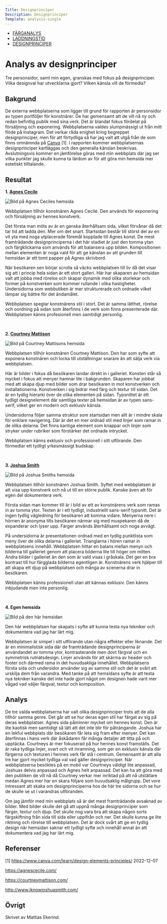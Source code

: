 ```yaml
---
Title: Designprinciper
Description: Designprinciper
Template: analysis-single
---
```


<div class="nav">
    <ul class="submenu">
        <li><a href="./01_colors">FÄRGANALYS</a></li>
        <li><a href="./02_load">LADDNINGSTID</a></li>
        <li class="active"><a href="./03_design_principles">DESIGNPRINCIPER</a></li>
    </ul>
</div>

# Analys av designprinciper

Tre personsidor, samt min egen, granskas med fokus på designprinciper. Vilka designval har utvecklarna gjort? Vilken känsla vill de förmedla?

## Bakgrund

De externa webbplatserna som ligger till grund för rapporten är personsidor av typen portföljer för konstnärer. De har gemensamt att de vill nå ny och redan befintlig publik med sina verk. Det är blandat fokus fördelat på försäljning och exponering. Webbplatserna valdes slumpmässigt ut från mitt flöde på Instagram. Det verkar råda enighet kring begreppet designprinciper, men för att förtydliga så har jag valt att utgå från de som finns omnämnda på [Canva](https://www.canva.com/learn/design-elements-principles/) [1]. I rapporten kommer webbplatsernas designprinciper kartläggas och den generalla känslan beskrivas. Avslutningsvis kommer en jämförelse göras med min webbplats där jag ser vilka punkter jag skulle kunna ta lärdom av för att göra min hemsida mer estetiskt tilltalande. 

## Resultat



**1. [Agnes Cecile](https://agnescecile.com/)**

![Bild på Agnes Ceciles hemsida](%base_url%/image/ac.png?&save-as=jpg)

Webbplatsen tillhör konstnären Agnes Cecile. Den används för exponering och försäljning av hennes konstverk.

Det första man möts av är en ganska återhållsam sida, vilket förvånar då det tar tid att ladda den. Mer om det snart. Startsidan består till störst del av en vit yta med noga utplacerade föremål kopplade till Agnes konst. De mest framträdande designprinciperna i det här stadiet är just den tomma ytan och färgklickarna som används för att balansera upp bilden. Kompositionen mellan elementen är noga vald för att ge känslan av att grunden till hemsidan är ett tomt papper på Agnes skrivbord.  

När besökaren sen börjar scrolla så väcks webbplatsen till liv då det visar sig att i princip hela sidan är ett stort galleri. Här har skaparen av hemsidan valt att jobba med rörelse och skapar dynamik med olika storlekar och former på konstverken som kommer rullande i olika hastigheter. Undersidorna som webbutiken är mer strukturerade och ordnade vilket lämpar sig bättre för det ändamålet.  

Webbplatsen speglar konstnärens stil i stort. Det är samma lätthet, rörelse och oordning på sidan som återfinns i de verk som finns presenterade där. Webbplatsen känns profesionell men samtidigt personlig.  

<br>

**2. [Courtney Mattison](https://courtneymattison.com/)**

![Bild på Courtney Mattisons hemsida](%base_url%/image/cm1.png?&save-as=jpg)

Webbplatsen tillhör konstnären Courtney Mattison. Den har som syfte att exponera konstnären och locka till utställningar snarare än att sälja verk via webbplatsen.

Här är bilder i fokus då besökaren landar direkt in i galleriet. Konsten står så mycket i fokus att menyer hamnar lite i bakgrunden. Skaparen har jobbat med att skapa djup med bilder som drar besökaren in mot konstverken och installationerna. Konstverken i sig bidrar med färg och textur till sidan. Det är en tydlig hierarki över de olika elementen på sidan. Typsnittet är ett tydligt designelement där samtliga texter på hemsidan är av typen sans-serif, vilket ger en modern och exklusiv känsla. 

Undersidorna följer samma struktur som startsidan men allt är i mindre skala för enklare navigering. Där är det en mer ordnad stil med linjer som ramar in de olika delarna. Det finns kantiga element som knappar och linjer som stryker under rubriker som förstärker det ordnade intrycket.

Webbplatsen känns exklusiv och professionell i sitt utförande. Den förmedlar ett tydligt yrkesmässigt budskap.

<br>

**3. [Joshua Smith](http://www.iknowjoshuasmith.com/)**

![Bild på Joshua Smiths hemsida](%base_url%/image/js1.png?save-as=jpg)

Webbplatsen tillhör konstnären Joshua Smith. Syftet med webbplatsen är att visa upp konstverk och nå ut till en större publik. Kanske även att för egen del dokumentera verk.

Första sidan man kommer till är i bild av ett av konstnärens verk som ramas in av tomma ytor. Texten är i ett tydligt, industriellt sans-serif typsnitt. Det är ingen tydlig vägledning för besökaren att komma vidare. Menyerna nere i hörnen är anonyma tills besökaren närmar sig med muspekaren då de expanderar och lyser upp. Färger används återhållsamt och noga avvägt.  

På undersidorna är presentationen ordnad med en tydlig punktlista som meny över de olika delarna i galleriet. Trianglarna i hören ramar in webbplatsens innehåll. Webbplatsen hittar en balans mellan menyn och bilderna till galleriet genom att placera bilderna lite till höger om mitten. Andra bilder i galleriet än den som är vald visas i gråskala. Det ger en bra kontrast till hur färgglada bilderna egentligen är. Konstnärens verk hjälper till att skapa ett djup på webbplatsen och många av scenerna drar in besökaren. 

Webbplatsen känns professionell utan att kännas exklusiv. Den känns inbjudande men inte personlig.

<br>

**4. Egen hemsida**

![Bild på den här hemsidan](%base_url%/image/min.png?save-as=jpg)

Den här webbplatsen har skapats i syfte att kunna testa nya tekniker och dokumentera vad jag har lärt mig.

Webbplatsen är simpel i sitt utförande utan några effekter eller liknande. Det är en minimalistisk sida där de framträdande designprinciperna är användandet av tomma ytor, kontrasterande men dovt färgval och en symmetrisk rutnätsdesign. Linjer används för att skärma av header och footer och därmed rama in det huvudsakliga innehållet. Webbplatsens första sida och undersidor använder sig av samma stil och det är svårt att urskilja dem från varandra. Med tanke på att hemsidans syfte är att testa nya tekniker kanske det inte hade gjort något om designen hade varit mer vågad vad väljer färgval, textur och komposition.

## Analys

De tre valda webbplatserna har valt olika designprinciper trots att de alla tillhör samma genre. Det går att se hur deras egen stil har färgat av sig på deras webbplatser. Agnes sida påminner mycket om hennes konst. Den är lite kaotisk men samtidigt så lätt att det inte blir för påträngande. Joshua har en lekful webbplats där besökaren får leta sig fram efter menyer. Det kan återfinnas i hans verk där åskådaren får många detaljer att titta på och upptäcka. Courtneys är mer fokuserad på hur hennes konst framställs. Det är raka tydliga linjer, svart och vit inramning, som ger en exklusiv känsla där färgerna och texturen i hennes verk får stå i centrum. Gemensamt är att alla tre har gjort mycket tydliga val vad gäller designprinciper. När webbplatserna besöktes på en mobil var Courtneys väldigt lite anpassad, Joshuas delvis anpassad och Agnes helt anpassad. Det kan ha att göra med den publiken de vill nå då Courtney verkar mer inriktad på att nå utställare medan Agnes mer har en skara följare som huvudsaklig målgrupp. Det vore intressant att skaka om designprinciperna hos de här tre sidorna och se hur de skulle se ut i varandras utföranden.  

Om jag jämför med min webbplats så är det mest framträdande avsaknad av bilder. Med bilder skulle det gå att uppnå många designprinciper som färger, textur och djup. Det skulle nog vara bra att skapa någon sorts färgskiftning från sida till sida eller uppifrån och ner. Det skulle kunna ge lite riktning och rörelse till webbplatsen. Det är dock svårt att ge en tydlig design när hemsidan saknar ett tydligt syfte och innehåll annat än att dokumentera vad jag har lärt mig.

## Referenser

[1] https://www.canva.com/learn/design-elements-principles/ 2022-12-07

https://agnescecile.com/

https://courtneymattison.com/

http://www.iknowjoshuasmith.com/

## Övrigt

Skrivet av Mattias Ekerind.
